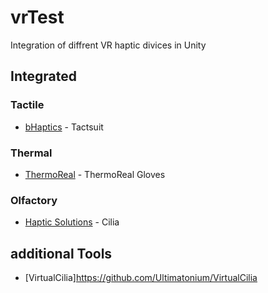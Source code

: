# vrTest

Integration of diffrent VR haptic divices in Unity

## Integrated

### Tactile
* [bHaptics](https://www.bhaptics.com/) - Tactsuit

### Thermal
* [ThermoReal](http://thermoreal.com/) - ThermoReal Gloves

### Olfactory
* [Haptic Solutions](https://hapticsol.com/) - Cilia


## additional Tools
* [VirtualCilia]https://github.com/Ultimatonium/VirtualCilia
